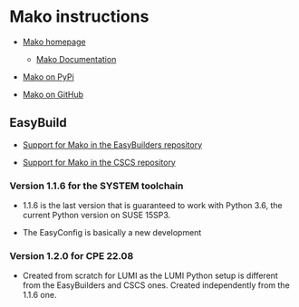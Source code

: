 # Mako instructions

-   [Mako homepage](https://www.makotemplates.org/)

    -   [Mako Documentation](https://docs.makotemplates.org/)
    
-   [Mako on PyPi](https://pypi.org/project/Mako/)
    
-   [Mako on GitHub](https://github.com/sqlalchemy/mako)
    
    
## EasyBuild

-   [Support for Mako in the EasyBuilders repository](https://github.com/easybuilders/easybuild-easyconfigs/tree/develop/easybuild/easyconfigs/m/Mako)
    
-   [Support for Mako in the CSCS repository](https://github.com/eth-cscs/production/tree/master/easybuild/easyconfigs/m/Mako)
    
    
### Version 1.1.6 for the SYSTEM toolchain

-   1.1.6 is the last version that is guaranteed to work with Python 3.6, the
    current Python version on SUSE 15SP3.
    
-   The EasyConfig is basically a new development
    
### Version 1.2.0 for CPE 22.08

-   Created from scratch for LUMI as the LUMI Python setup is different from the
    EasyBuilders and CSCS ones. Created independently from the 1.1.6 one.
